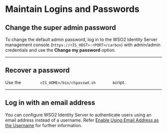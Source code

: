 # Maintain Logins and Passwords

## Change the super admin password

To change the default admin password, log in to the WSO2 Identity Server management console (`https://<IS_HOST>:<PORT>/carbon`)
with admin/admin credentials and use the **Change my password** option.

---

## Recover a password

Use the  `         <IS_HOME>/bin/chpasswd.sh        ` script.

---

## Log in with an email address

You can configure WSO2 Identity Server to authenticate users using an email address instead of a username. Refer [Enable Using Email Address as the Username]({{base_path}}/guides/identity-lifecycles/enable-email-as-username) for further information.


